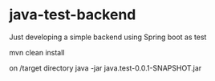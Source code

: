 # java-test-backend
Just developing a simple backend using Spring boot as test

mvn clean install

on /target directory 
java -jar java.test-0.0.1-SNAPSHOT.jar
